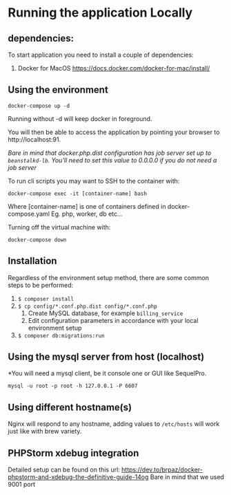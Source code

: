 # Running the application Locally

## dependencies:
To start application you need to install a couple of dependencies:

1. Docker for MacOS https://docs.docker.com/docker-for-mac/install/

## Using the environment

```
docker-compose up -d
```

Running without -d will keep docker in foreground.

You will then be able to access the application by pointing your browser
to http://localhost:91.

*Bare in mind that docker.php.dist configuration has job server set up to `beanstalkd-lb`. You'll need to set this value to 0.0.0.0 if you do not need a job server*

To run cli scripts you may want to SSH to the container with:

```
docker-compose exec -it [container-name] bash
```

Where [container-name] is one of containers defined in docker-compose.yaml
Eg. php, worker, db etc...

Turning off the virtual machine with:

```
docker-compose down
```

## Installation

Regardless of the environment setup method, there are some common steps to be performed:
    
1. `$ composer install`
1. `$ cp config/*.conf.php.dist config/*.conf.php`
    1. Create MySQL database, for example `billing_service`
    1. Edit configuration parameters in accordance with your local environment setup
1. `$ composer db:migrations:run`

## Using the mysql server from host (localhost)

*You will need a mysql client, be it console one or GUI like SequelPro.

```
mysql -u root -p root -h 127.0.0.1 -P 6607
```

## Using different hostname(s)

Nginx will respond to any hostname, adding values to `/etc/hosts` will work just like with brew variety.

## PHPStorm xdebug integration

Detailed setup can be found on this url: https://dev.to/brpaz/docker-phpstorm-and-xdebug-the-definitive-guide-14og
Bare in mind that we used 9001 port 
